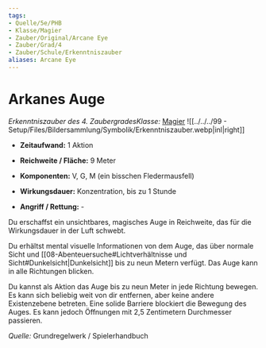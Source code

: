 ```yaml
---
tags: 
- Quelle/5e/PHB
- Klasse/Magier
- Zauber/Original/Arcane Eye
- Zauber/Grad/4
- Zauber/Schule/Erkenntniszauber
aliases: Arcane Eye
---
```

Arkanes Auge
============

_Erkenntniszauber des 4. ZaubergradesKlasse:_ [Magier](../Charakteroptionen/Klassen/Magier.md) !\[\[../../../99 - Setup/Files/Bildersammlung/Symbolik/Erkenntniszauber.webp|inl|right\]\]

*   **Zeitaufwand:** 1 Aktion
    
*   **Reichweite / Fläche:** 9 Meter
    
*   **Komponenten:** V, G, M (ein bisschen Fledermausfell)
    
*   **Wirkungsdauer:** Konzentration, bis zu 1 Stunde
    
*   **Angriff / Rettung:** -
    

Du erschaffst ein unsichtbares, magisches Auge in Reichweite, das für die Wirkungsdauer in der Luft schwebt.

Du erhältst mental visuelle Informationen von dem Auge, das über normale Sicht und \[\[08-Abenteuersuche#Lichtverhältnisse und Sicht#Dunkelsicht|Dunkelsicht\]\] bis zu neun Metern verfügt. Das Auge kann in alle Richtungen blicken.

Du kannst als Aktion das Auge bis zu neun Meter in jede Richtung bewegen. Es kann sich beliebig weit von dir entfernen, aber keine andere Existenzebene betreten. Eine solide Barriere blockiert die Bewegung des Auges. Es kann jedoch Öffnungen mit 2,5 Zentimetern Durchmesser passieren.

_Quelle:_ Grundregelwerk / Spielerhandbuch